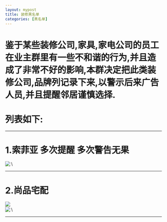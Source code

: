 ```yaml
---
layout: mypost
title: 装修黑名单
categories: [黑名单]
---
```


 
# **鉴于某些装修公司,家具,家电公司的员工在业主群里有一些不和谐的行为,并且造成了非常不好的影响,本群决定把此类装修公司,品牌列记录下来,以警示后来广告人员,并且提醒邻居谨慎选择.**

# **列表如下:**

***

# **1.索菲亚** 多次提醒 多次警告无果 
<img  src="wx_sfy.jpg" align='left'/>\
  
*** 
# **2.尚品宅配**
<img  src="wx_spzp.jpg" align='left'/>\
<img  src="wx_spzp2.jpg" align='left'/>\ 
    
*** 